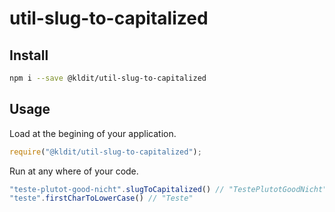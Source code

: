 # util-slug-to-capitalized

## Install
```bash
npm i --save @kldit/util-slug-to-capitalized
```

## Usage
Load at the begining of your application.
```javascript
require("@kldit/util-slug-to-capitalized");
```
Run at any where of your code.
```javascript
"teste-plutot-good-nicht".slugToCapitalized() // "TestePlutotGoodNicht"
"teste".firstCharToLowerCase() // "Teste"
```
